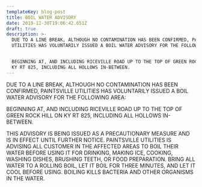 ```yaml
---
templateKey: blog-post
title: BOIL WATER ADVISORY
date: 2019-12-30T19:06:42.651Z
draft: true
description: >-
  DUE TO A LINE BREAK, ALTHOUGH NO CONTAMINATION HAS BEEN CONFIRMED, PAINTSVILLE
  UTILITIES HAS VOLUNTARILY ISSUED A BOIL WATER ADVISORY FOR THE FOLLOWING AREA:


  BEGINNING AT, AND INCLUDING RICEVILLE ROAD UP TO THE TOP OF GREEN ROCK HILL ON
  KY RT 825, INCLUDING ALL HOLLOWS IN-BETWEEN.
---
```

DUE TO A LINE BREAK, ALTHOUGH NO CONTAMINATION HAS BEEN CONFIRMED, PAINTSVILLE UTILITIES HAS VOLUNTARILY ISSUED A BOIL WATER ADVISORY FOR THE FOLLOWING AREA:



BEGINNING AT, AND INCLUDING RICEVILLE ROAD UP TO THE TOP OF GREEN ROCK HILL ON KY RT 825, INCLUDING ALL HOLLOWS IN-BETWEEN.



THIS ADVISORY IS BEING ISSUED AS A PRECAUTIONARY MEASURE AND IS IN EFFECT UNTIL FURTHER NOTICE.  PAINTSVILLE UTILITIES IS ADVISING ALL CUSTOMER IN THE AFFECTED AREAS TO BOIL THEIR WATER BEFORE USING IT FOR DRINKING, MAKING ICE, COOKING, WASHING DISHES, BRUSHING TEETH, OR FOOD PREPARATION. BRING ALL WATER TO A ROLLING BOIL, LET IT BOIL FOR THREE MINUTES, AND LET IT COOL BEFORE USING.  BOILING KILLS BACTERIA AND OTHER ORGANISMS IN THE WATER.

